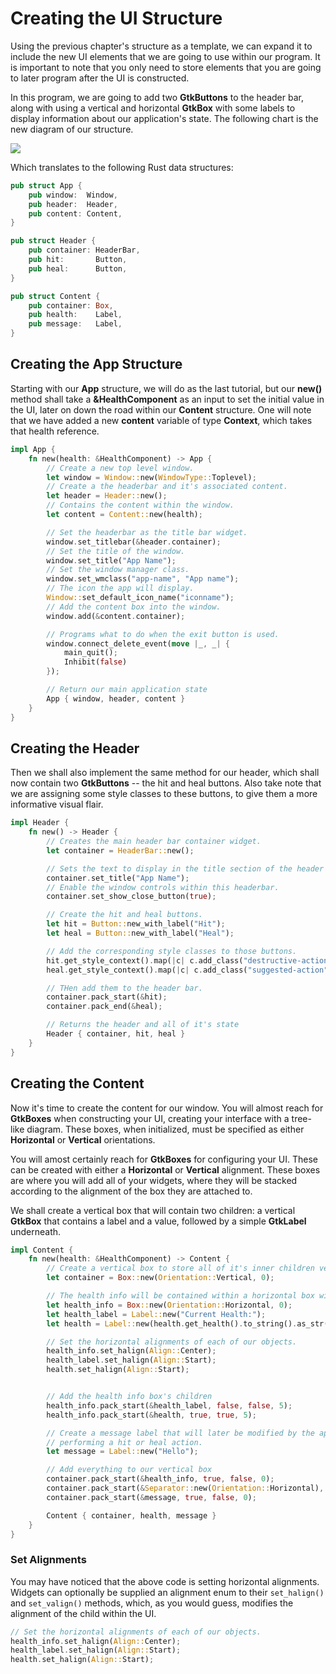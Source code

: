 # Creating the UI Structure

Using the previous chapter's structure as a template, we can expand it to include the new UI
elements that we are going to use within our program. It is important to note that you only
need to store elements that you are going to later program after the UI is constructed.

In this program, we are going to add two **GtkButtons** to the header bar, along with using
a vertical and horizontal **GtkBox** with some labels to display information about our
application's state. The following chart is the new diagram of our structure.

<img src="images/ch02_diagram.png" />

Which translates to the following Rust data structures:

```rust
pub struct App {
    pub window:  Window,
    pub header:  Header,
    pub content: Content,
}

pub struct Header {
    pub container: HeaderBar,
    pub hit:       Button,
    pub heal:      Button,
}

pub struct Content {
    pub container: Box,
    pub health:    Label,
    pub message:   Label,
}
```

## Creating the App Structure

Starting with our **App** structure, we will do as the last tutorial, but our **new()** method
shall take a **&HealthComponent** as an input to set the initial value in the UI, later on
down the road within our **Content** structure. One will note that we have added a new
**content** variable of type **Context**, which takes that health reference.

```rust
impl App {
    fn new(health: &HealthComponent) -> App {
        // Create a new top level window.
        let window = Window::new(WindowType::Toplevel);
        // Create a the headerbar and it's associated content.
        let header = Header::new();
        // Contains the content within the window.
        let content = Content::new(health);

        // Set the headerbar as the title bar widget.
        window.set_titlebar(&header.container);
        // Set the title of the window.
        window.set_title("App Name");
        // Set the window manager class.
        window.set_wmclass("app-name", "App name");
        // The icon the app will display.
        Window::set_default_icon_name("iconname");
        // Add the content box into the window.
        window.add(&content.container);

        // Programs what to do when the exit button is used.
        window.connect_delete_event(move |_, _| {
            main_quit();
            Inhibit(false)
        });

        // Return our main application state
        App { window, header, content }
    }
}
```

## Creating the Header

Then we shall also implement the same method for our header, which shall now contain two
**GtkButtons** -- the hit and heal buttons. Also take note that we are assigning some style
classes to these buttons, to give them a more informative visual flair.

```rust
impl Header {
    fn new() -> Header {
        // Creates the main header bar container widget.
        let container = HeaderBar::new();

        // Sets the text to display in the title section of the header bar.
        container.set_title("App Name");
        // Enable the window controls within this headerbar.
        container.set_show_close_button(true);

        // Create the hit and heal buttons.
        let hit = Button::new_with_label("Hit");
        let heal = Button::new_with_label("Heal");

        // Add the corresponding style classes to those buttons.
        hit.get_style_context().map(|c| c.add_class("destructive-action"));
        heal.get_style_context().map(|c| c.add_class("suggested-action"));

        // THen add them to the header bar.
        container.pack_start(&hit);
        container.pack_end(&heal);

        // Returns the header and all of it's state
        Header { container, hit, heal }
    }
}
```

## Creating the Content

Now it's time to create the content for our window. You will almost reach for **GtkBoxes** when
constructing your UI, creating your interface with a tree-like diagram. These boxes, when initialized,
must be specified as either **Horizontal** or **Vertical** orientations.

You will amost certainly reach for **GtkBoxes**
for configuring your UI. These can be created with either a **Horizontal** or **Vertical**
alignment. These boxes are where you will add all of your widgets, where they will be stacked
according to the alignment of the box they are attached to.

We shall create a vertical box that will contain two children: a vertical **GtkBox** that contains
a label and a value, followed by a simple **GtkLabel** underneath.

```rust
impl Content {
    fn new(health: &HealthComponent) -> Content {
        // Create a vertical box to store all of it's inner children vertically.
        let container = Box::new(Orientation::Vertical, 0);

        // The health info will be contained within a horizontal box within the vertical box.
        let health_info = Box::new(Orientation::Horizontal, 0);
        let health_label = Label::new("Current Health:");
        let health = Label::new(health.get_health().to_string().as_str());

        // Set the horizontal alignments of each of our objects.
        health_info.set_halign(Align::Center);
        health_label.set_halign(Align::Start);
        health.set_halign(Align::Start);


        // Add the health info box's children
        health_info.pack_start(&health_label, false, false, 5);
        health_info.pack_start(&health, true, true, 5);

        // Create a message label that will later be modified by the application, upon
        // performing a hit or heal action.
        let message = Label::new("Hello");

        // Add everything to our vertical box
        container.pack_start(&health_info, true, false, 0);
        container.pack_start(&Separator::new(Orientation::Horizontal), false, false, 0);
        container.pack_start(&message, true, false, 0);

        Content { container, health, message }
    }
}
```

### Set Alignments

You may have noticed that the above code is setting horizontal alignments. Widgets can optionally
be supplied an alignment enum to their `set_halign()` and `set_valign()` methods, which, as you
would guess, modifies the alignment of the child within the UI.

```rust
// Set the horizontal alignments of each of our objects.
health_info.set_halign(Align::Center);
health_label.set_halign(Align::Start);
health.set_halign(Align::Start);
```
